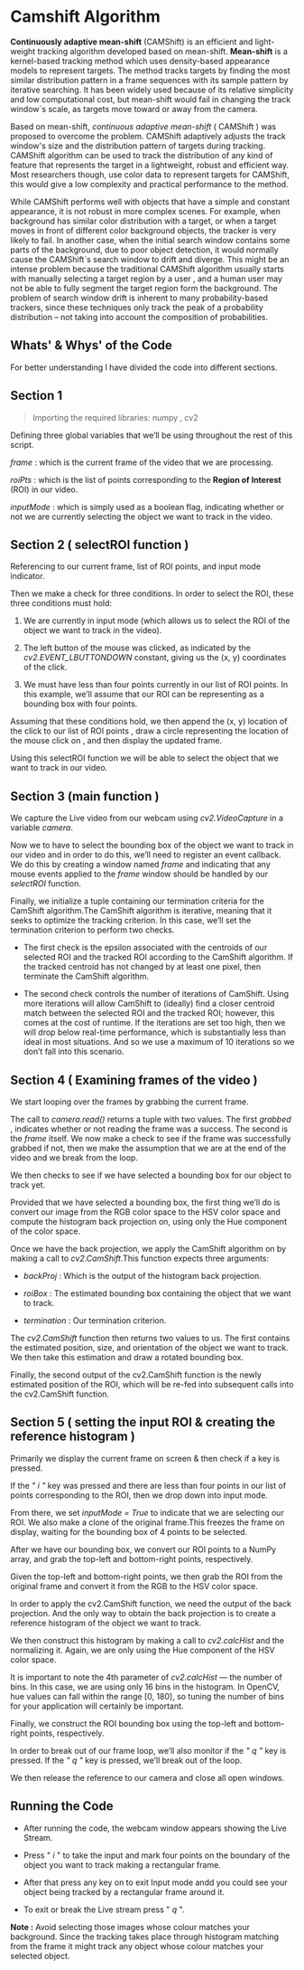 # Camshift Algorithm

__Continuously adaptive mean-shift__ (CAMShift) is an efficient and light-weight tracking algorithm developed based on mean-shift. __Mean-shift__ is a kernel-based tracking method which uses
density-based appearance models to represent targets. The
method tracks targets by finding the most similar distribution
pattern in a frame sequences with its sample pattern by iterative
searching. It has been widely used because of its relative
simplicity and low computational cost, but mean-shift would
fail in changing the track window`s scale, as targets move
toward or away from the camera.

Based on mean-shift, _continuous adaptive mean-shift_
( CAMShift ) was proposed to overcome the problem.
CAMShift adaptively adjusts the track window's size and the
distribution pattern of targets during tracking. CAMShift
algorithm can be used to track the distribution of any kind of
feature that represents the target in a lightweight, robust and
efficient way. Most researchers though, use color data to
represent targets for CAMShift, this would give a low
complexity and practical performance to the method.

While CAMShift performs well with objects that have a
simple and constant appearance, it is not robust in more
complex scenes. For example, when background has similar
color distribution with a target, or when a target moves in front
of different color background objects, the tracker is very likely
to fail. In another case, when the initial search window contains
some parts of the background, due to poor object detection, it
would normally cause the CAMShift`s search window to drift
and diverge. This might be an intense problem because the
traditional CAMShift algorithm usually starts with manually
selecting a target region by a user , and a human user may
not be able to fully segment the target region form the
background. The problem of search window drift is inherent to
many probability-based trackers, since these techniques only
track the peak of a probability distribution – not taking into
account the composition of probabilities.

## Whats' & Whys' of the Code

For better understanding I have divided the code into different sections.

## __Section 1__

>Importing the required libraries: numpy , cv2

Defining three global variables that we’ll be using throughout the rest of this script.

_frame_ : which is the current frame of the video that we are processing.

_roiPts_ : which is the list of points corresponding to the __Region of Interest__ (ROI) in our video.

_inputMode_ : which is simply used as a boolean flag, indicating whether or not we are currently selecting the object we want to track in the video.

## __Section 2 ( selectROI function )__



Referencing to our current frame, list of ROI points, and input mode indicator.

Then we make a check for three conditions. In order to select the ROI, these three
conditions must hold:

1.  We are currently in input mode (which allows us to select the ROI of the object we want to
track in the video).

2. The left button of the mouse was clicked, as indicated by the _cv2.EVENT_LBUTTONDOWN_ constant, giving us the (x, y) coordinates of the click.

3. We must have less than four points currently in our list of ROI points. In this example, we’ll
assume that our ROI can be representing as a bounding box with four points.

Assuming that these conditions hold, we then append the (x, y) location of the click to our list of ROI points , draw a circle representing the location of the mouse click on , and then display the updated frame.

Using this selectROI function we will be able to select the object that we want to track in our video.


## __Section 3 (main function )__

We capture the Live video from our webcam using _cv2.VideoCapture_ in a variable _camera_.

Now we to have to select the bounding box of the object we want to track in our video and in order to do this, we’ll need to register an event callback. We do this by creating a window named _frame_ and indicating that any mouse events applied to the _frame_ window should be handled by our _selectROI_ function.

Finally, we initialize a tuple containing our termination criteria for the CamShift algorithm.The CamShift algorithm is iterative, meaning that it seeks to optimize the tracking criterion. In this case, we’ll set the termination criterion to perform two checks.

* The first check is the epsilon associated with the centroids of our selected ROI and the tracked ROI
according to the CamShift algorithm. If the tracked centroid has not changed by at least one pixel,
then terminate the CamShift algorithm.

* The second check controls the number of iterations of CamShift. Using more iterations will allow
CamShift to (ideally) find a closer centroid match between the selected ROI and the tracked ROI;
however, this comes at the cost of runtime. If the iterations are set too high, then we will drop below
real-time performance, which is substantially less than ideal in most situations. And so we use a maximum of 10 iterations so we don’t fall into this scenario.

## __Section 4 ( Examining frames of the video )__

We start looping over the frames by grabbing the current frame.

The call to _camera.read()_ returns a tuple with two values. The first _grabbed_ , indicates whether or not reading the frame was a success. The second is the _frame_ itself. We now make a check to see if the frame was successfully grabbed if not, then we make the assumption that we are at the end of the video and we break from the loop.

We then checks to see if we have selected a bounding box for our object to track yet.

Provided that we have selected a bounding box, the first thing we’ll do is convert our image from the
RGB color space to the HSV color space and compute the histogram back projection on, using only the Hue component of the color space.

Once we have the back projection, we apply the CamShift algorithm on by making a call to _cv2.CamShift_.This function expects three arguments:

*  _backProj_ : Which is the output of the histogram back projection.

* _roiBox_ : The estimated bounding box containing the object that we want to track.

* _termination_ : Our termination criterion.

The _cv2.CamShift_ function then returns two values to us. The first contains the estimated position,
size, and orientation of the object we want to track. We then take this estimation and draw a rotated
bounding box.

Finally, the second output of the cv2.CamShift function is the newly estimated position of the ROI,
which will be re-fed into subsequent calls into the cv2.CamShift function.


## __Section 5 ( setting the input ROI & creating the reference histogram )__

Primarily we display the current frame on screen & then check if a key is pressed.

If the _" i "_ key was pressed and there are less than four points in our list of points corresponding to
the ROI, then we drop down into input mode.

From there, we set _inputMode = True_ to indicate that we are selecting our ROI. We also make a clone of the original frame.This freezes the frame on display, waiting for the bounding box of 4 points to be selected.

After we have our bounding box, we convert our ROI points to a NumPy array, and grab the top-left
and bottom-right points, respectively.

Given the top-left and bottom-right points, we then grab the ROI from the original frame and convert
it from the RGB to the HSV color space.

In order to apply the cv2.CamShift function, we need the output of the back projection. And the
only way to obtain the back projection is to create a reference histogram of the object we want to
track.

We then construct this histogram by making a call to _cv2.calcHist_ and the normalizing it. Again, we are only using the Hue component of the HSV color space.

It is important to note the 4th parameter of _cv2.calcHist_ — the number of bins. In this case, we are using only 16 bins in the histogram. In OpenCV, hue values can fall within the range [0, 180], so tuning the number of bins for your application will certainly be important.

Finally, we construct the ROI bounding box using the top-left and bottom-right points, respectively.

In order to break out of our frame loop, we’ll also monitor if the _" q "_ key is pressed. If the _" q "_ key is pressed, we’ll break out of the loop.

We then release the reference to our camera and close all open windows.


## Running the Code

* After running the code, the webcam window appears showing the Live Stream. 

* Press " _i_ " to take the input and mark four points on the boundary of the object you want to track making a rectangular frame. 

* After that press any key on to exit Input mode andd you could see your object being tracked by a rectangular frame around it.

* To exit or break the Live stream press " _q_ ".

__Note :__ Avoid selecting those images whose colour matches your background. Since the tracking takes place through histogram matching from the frame it might track any object whose colour matches your selected object.










